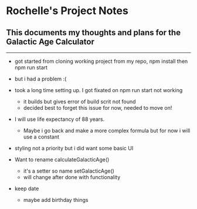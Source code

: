 # Rochelle's Project Notes

## This documents my thoughts and plans for the Galactic Age Calculator 

---
* got started from cloning working project from my repo, npm install then npm run start
* but i had a problem :(
* took a long time setting up. I got fixated on npm run start not working
     + it builds but gives error of build scrit not found
     + decided best to forget this issue for now, needed to move on!


* I will use life expectancy of 88 years. 
    + Maybe i go back and make a more complex formula but for now i will use a constant 

* styling not a priority but i did want some basic UI

* Want to rename calculateGalacticAge()
     * it's a setter so name setGalacticAge()
     * will change after done with functionality

* keep date
     + maybe add birthday things